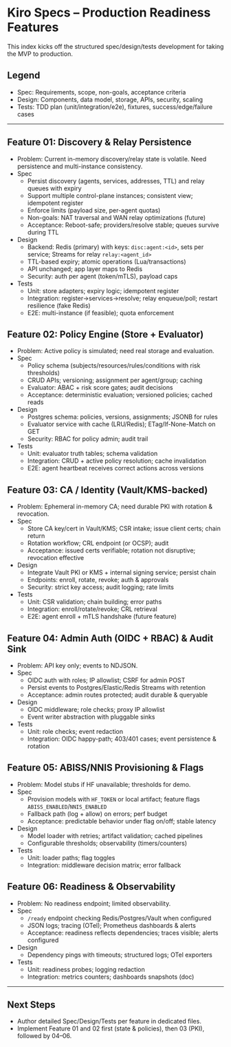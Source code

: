 # Kiro Specs – Production Readiness Features

This index kicks off the structured spec/design/tests development for taking the MVP to production.

## Legend
- Spec: Requirements, scope, non-goals, acceptance criteria
- Design: Components, data model, storage, APIs, security, scaling
- Tests: TDD plan (unit/integration/e2e), fixtures, success/edge/failure cases

---

## Feature 01: Discovery & Relay Persistence
- Problem: Current in-memory discovery/relay state is volatile. Need persistence and multi-instance consistency.
- Spec
  - Persist discovery (agents, services, addresses, TTL) and relay queues with expiry
  - Support multiple control-plane instances; consistent view; idempotent register
  - Enforce limits (payload size, per-agent quotas)
  - Non-goals: NAT traversal and WAN relay optimizations (future)
  - Acceptance: Reboot-safe; providers/resolve stable; queues survive during TTL
- Design
  - Backend: Redis (primary) with keys: `disc:agent:<id>`, sets per service; Streams for relay `relay:<agent_id>`
  - TTL-based expiry; atomic operations (Lua/transactions)
  - API unchanged; app layer maps to Redis
  - Security: auth per agent (token/mTLS), payload caps
- Tests
  - Unit: store adapters; expiry logic; idempotent register
  - Integration: register->services->resolve; relay enqueue/poll; restart resilience (fake Redis)
  - E2E: multi-instance (if feasible); quota enforcement

## Feature 02: Policy Engine (Store + Evaluator)
- Problem: Active policy is simulated; need real storage and evaluation.
- Spec
  - Policy schema (subjects/resources/rules/conditions with risk thresholds)
  - CRUD APIs; versioning; assignment per agent/group; caching
  - Evaluator: ABAC + risk score gates; audit decisions
  - Acceptance: deterministic evaluation; versioned policies; cached reads
- Design
  - Postgres schema: policies, versions, assignments; JSONB for rules
  - Evaluator service with cache (LRU/Redis); ETag/If-None-Match on GET
  - Security: RBAC for policy admin; audit trail
- Tests
  - Unit: evaluator truth tables; schema validation
  - Integration: CRUD + active policy resolution; cache invalidation
  - E2E: agent heartbeat receives correct actions across versions

## Feature 03: CA / Identity (Vault/KMS-backed)
- Problem: Ephemeral in-memory CA; need durable PKI with rotation & revocation.
- Spec
  - Store CA key/cert in Vault/KMS; CSR intake; issue client certs; chain return
  - Rotation workflow; CRL endpoint (or OCSP); audit
  - Acceptance: issued certs verifiable; rotation not disruptive; revocation effective
- Design
  - Integrate Vault PKI or KMS + internal signing service; persist chain
  - Endpoints: enroll, rotate, revoke; auth & approvals
  - Security: strict key access; audit logging; rate limits
- Tests
  - Unit: CSR validation; chain building; error paths
  - Integration: enroll/rotate/revoke; CRL retrieval
  - E2E: agent enroll + mTLS handshake (future feature)

## Feature 04: Admin Auth (OIDC + RBAC) & Audit Sink
- Problem: API key only; events to NDJSON.
- Spec
  - OIDC auth with roles; IP allowlist; CSRF for admin POST
  - Persist events to Postgres/Elastic/Redis Streams with retention
  - Acceptance: admin routes protected; audit durable & queryable
- Design
  - OIDC middleware; role checks; proxy IP allowlist
  - Event writer abstraction with pluggable sinks
- Tests
  - Unit: role checks; event redaction
  - Integration: OIDC happy-path; 403/401 cases; event persistence & rotation

## Feature 05: ABISS/NNIS Provisioning & Flags
- Problem: Model stubs if HF unavailable; thresholds for demo.
- Spec
  - Provision models with `HF_TOKEN` or local artifact; feature flags `ABISS_ENABLED`/`NNIS_ENABLED`
  - Fallback path (log + allow) on errors; perf budget
  - Acceptance: predictable behavior under flag on/off; stable latency
- Design
  - Model loader with retries; artifact validation; cached pipelines
  - Configurable thresholds; observability (timers/counters)
- Tests
  - Unit: loader paths; flag toggles
  - Integration: middleware decision matrix; error fallback

## Feature 06: Readiness & Observability
- Problem: No readiness endpoint; limited observability.
- Spec
  - `/ready` endpoint checking Redis/Postgres/Vault when configured
  - JSON logs; tracing (OTel); Prometheus dashboards & alerts
  - Acceptance: readiness reflects dependencies; traces visible; alerts configured
- Design
  - Dependency pings with timeouts; structured logs; OTel exporters
- Tests
  - Unit: readiness probes; logging redaction
  - Integration: metrics counters; dashboards snapshots (doc)

---

## Next Steps
- Author detailed Spec/Design/Tests per feature in dedicated files.
- Implement Feature 01 and 02 first (state & policies), then 03 (PKI), followed by 04–06.
